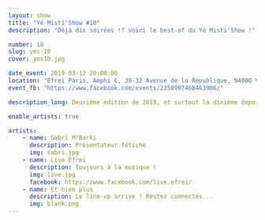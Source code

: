 ```yaml
---
layout: show
title: "Yé Misti'Show #10"
description: "Déjà dix soirées !? Voici le best-of du Yé Misti'Show !"

number: 10
slug: yms-10
cover: yms10.jpg

date_event: 2019-03-12 20:00:00
location: "Efrei Paris, Amphi C, 30-32 Avenue de la République, 94800 Villejuif"
event_fb: "https://www.facebook.com/events/2350907468463906/" 

description_long: Deuxième édition de 2019, et surtout la dixième depuis sa création ! Pour ce Yé Misti'Show X, le best-of des artistes, venus depuis déjà plus de deux ans !

enable_artists: true

artists:
    - name: Sabri M'Barki
      description: Présentateur fétiche
      img: sabri.jpg
    - name: Live Efrei
      description: Toujours à la musique !
      img: live.jpg
      facebook: https://www.facebook.com/live.efrei/
    - name: Et bien plus
      description: Le line-up arrive ! Restez connectés...
      img: blank.png
---
```


